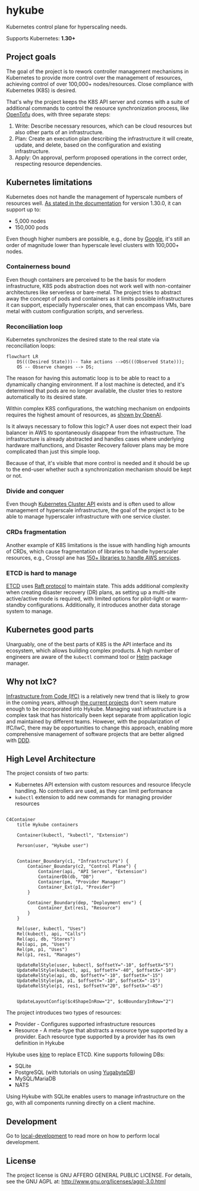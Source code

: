 # hykube
Kubernetes control plane for hyperscaling needs.

Supports Kubernetes: **1.30+**

## Project goals

The goal of the project is to rework controller management mechanisms in Kubernetes to provide more control over the management of resources, achieving control of over 100,000+ nodes/resources. Close compliance with Kubernetes (K8S) is desired.

That's why the project keeps the K8S API server and comes with a suite of additional commands to control the resource synchronization process, like [OpenTofu](https://opentofu.org/) does, with three separate steps:

1. Write: Describe necessary resources, which can be cloud resources but also other parts of an infrastructure.
2. Plan: Create an execution plan describing the infrastructure it will create, update, and delete, based on the configuration and existing infrastructure.
3. Apply: On approval, perform proposed operations in the correct order, respecting resource dependencies.

## Kubernetes limitations

Kubernetes does not handle the management of hyperscale numbers of resources well. [As stated in the documentation](https://kubernetes.io/docs/setup/best-practices/cluster-large/) for version 1.30.0, it can support up to:
* 5,000 nodes
* 150,000 pods

Even though higher numbers are possible, e.g., done by [Google](https://cloud.google.com/blog/products/containers-kubernetes/google-kubernetes-engine-clusters-can-have-up-to-15000-nodes), it's still an order of magnitude lower than hyperscale level clusters with 100,000+ nodes.

### Containerness bound

Even though containers are perceived to be the basis for modern infrastructure, K8S pods abstraction does not work well with non-container architectures like serverless or bare-metal. The project tries to abstract away the concept of pods and containers as it limits possible infrastructures it can support, especially hyperscaler ones, that can encompass VMs, bare metal with custom configuration scripts, and serverless.

### Reconciliation loop

Kubernetes synchronizes the desired state to the real state via reconciliation loops:
```mermaid
flowchart LR
    DS(((Desired State)))-- Take actions -->OS(((Observed State)));
    OS -- Observe changes --> DS;
```

The reason for having this automatic loop is to be able to react to a dynamically changing environment. If a lost machine is detected, and it's determined that pods are no longer available, the cluster tries to restore automatically to its desired state.

Within complex K8S configurations, the watching mechanism on endpoints requires the highest amount of resources, as [shown by OpenAI](https://openai.com/index/scaling-kubernetes-to-7500-nodes/).

Is it always necessary to follow this logic? A user does not expect their load balancer in AWS to spontaneously disappear from the infrastructure. The infrastructure is already abstracted and handles cases where underlying hardware malfunctions, and Disaster Recovery failover plans may be more complicated than just this simple loop.

Because of that, it's visible that more control is needed and it should be up to the end-user whether such a synchronization mechanism should be kept or not.

### Divide and conquer

Even though [Kubernetes Cluster API](https://cluster-api.sigs.k8s.io/) exists and is often used to allow management of hyperscale infrastructure, the goal of the project is to be able to manage hyperscaler infrastructure with one service cluster.

### CRDs fragmentation

Another example of K8S limitations is the issue with handling high amounts of CRDs, which cause fragmentation of libraries to handle hyperscaler resources, e.g., Crosspl   ane has [150+ libraries to handle AWS services](https://marketplace.upbound.io/providers/upbound/provider-family-aws/v1.10.0/providers).

### ETCD is hard to manage

[ETCD](https://etcd.io/) uses [Raft protocol](https://raft.github.io/) to maintain state. This adds additional complexity when creating disaster recovery (DR) plans, as setting up a multi-site active/active mode is required, with limited options for pilot-light or warm-standby configurations. Additionally, it introduces another data storage system to manage.

## Kubernetes good parts

Unarguably, one of the best parts of K8S is the API interface and its ecosystem, which allows building complex products. A high number of engineers are aware of the `kubectl` command tool or [Helm](https://helm.sh/) package manager.

## Why not IxC?
[Infrastructure from Code (IfC)](https://infrastructurefromcode.com/) is a relatively new trend that is likely to grow in the coming years, although [the current projects](https://architectelevator.com/cloud/iac-ifc-trends/) don't seem mature enough to be incorporated into Hykube. Managing vast infrastructure is a complex task that has historically been kept separate from application logic and maintained by different teams. However, with the popularization of IfC/IwC, there may be opportunities to change this approach, enabling more comprehensive management of software projects that are better aligned with [DDD](https://martinfowler.com/bliki/DomainDrivenDesign.html).

## High Level Architecture

The project consists of two parts:
* Kubernetes API extension with custom resources and resource lifecycle handling. No controllers are used, as they can limit performance
* `kubectl` extension to add new commands for managing provider resources

```mermaid

C4Container
    title Hykube containers

    Container(kubectl, "kubectl", "Extension")

    Person(user, "Hykube user")


    Container_Boundary(c1, "Infrastructure") {
        Container_Boundary(c2, "Control Plane") {
            Container(api, "API Server", "Extension")
            ContainerDb(db, "DB")
            Container(pm, "Provider Manager")
            Container_Ext(p1, "Provider")
        }

        Container_Boundary(dep, "Deployment env") {
            Container_Ext(res1, "Resource")
        }
    }

    Rel(user, kubectl, "Uses")
    Rel(kubectl, api, "Calls")
    Rel(api, db, "Stores")
    Rel(api, pm, "Uses")
    Rel(pm, p1, "Uses")
    Rel(p1, res1, "Manages")

    UpdateRelStyle(user, kubectl, $offsetY="-10", $offsetX="5")
    UpdateRelStyle(kubectl, api, $offsetY="-40", $offsetX="-10")
    UpdateRelStyle(api, db, $offsetY="-10", $offsetX="-15")
    UpdateRelStyle(pm, p1, $offsetY="-10", $offsetX="-15")
    UpdateRelStyle(p1, res1, $offsetY="20", $offsetX="-45")


    UpdateLayoutConfig($c4ShapeInRow="2", $c4BoundaryInRow="2")
```

The project introduces two types of resources:
* Provider - Configures supported infrastructure resources
* Resource - A meta-type that abstracts a resource type supported by a provider. Each resource type supported by a provider has its own definition in Hykube

Hykube uses [kine](https://github.com/k3s-io/kine) to replace ETCD. Kine supports following DBs:
* SQLite
* PostgreSQL (with tutorials on using [YugabyteDB](https://dzone.com/articles/kubernetes-evolution-transitioning-from-etcd-to-di))
* MySQL/MariaDB
* NATS

Using Hykube with SQLite enables users to manage infrastructure on the go, with all components running directly on a client machine.

## Development

Go to [local-development](./docs/local-development.md) to read more on how to perform local development.

## License

The project license is GNU AFFERO GENERAL PUBLIC LICENSE.
For details, see the GNU AGPL at: http://www.gnu.org/licenses/agpl-3.0.html
